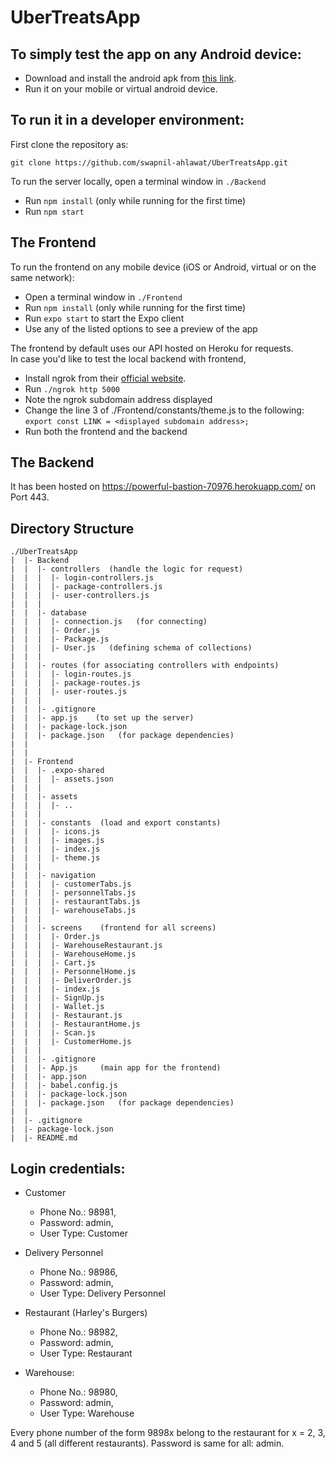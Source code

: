 # UberTreatsApp

## To simply test the app on any Android device: 
- Download and install the android apk from [this link]().
- Run it on your mobile or virtual android device.

## To run it in a developer environment:
First clone the repository as:

`git clone https://github.com/swapnil-ahlawat/UberTreatsApp.git`

To run the server locally, open a terminal window in `./Backend`
- Run `npm install` (only while running for the first time)
- Run `npm start`

## The Frontend
To run the frontend on any mobile device (iOS or Android, virtual or on the same network):
- Open a terminal window in `./Frontend`
- Run `npm install` (only while running for the first time)
- Run `expo start` to start the Expo client
- Use any of the listed options to see a preview of the app

The frontend by default uses our API hosted on Heroku for requests. \
In case you'd like to test the local backend with frontend,
- Install ngrok from their [official website](https://ngrok.com/download).
- Run `./ngrok http 5000`
- Note the ngrok subdomain address displayed
- Change the line 3 of ./Frontend/constants/theme.js to the following: \
`export const LINK = <displayed subdomain address>;`
- Run both the frontend and the backend

## The Backend
It has been hosted on https://powerful-bastion-70976.herokuapp.com/ on Port 443.


## Directory Structure
```
./UberTreatsApp
|  |- Backend
|  |  |- controllers  (handle the logic for request)
|  |  |  |- login-controllers.js
|  |  |  |- package-controllers.js
|  |  |  |- user-controllers.js
|  |  |
|  |  |- database
|  |  |  |- connection.js   (for connecting)
|  |  |  |- Order.js
|  |  |  |- Package.js
|  |  |  |- User.js   (defining schema of collections)
|  |  |
|  |  |- routes (for associating controllers with endpoints)
|  |  |  |- login-routes.js
|  |  |  |- package-routes.js
|  |  |  |- user-routes.js
|  |  |
|  |  |- .gitignore
|  |  |- app.js    (to set up the server)
|  |  |- package-lock.json
|  |  |- package.json   (for package dependencies)
|  |
|  |
|  |- Frontend
|  |  |- .expo-shared
|  |  |  |- assets.json
|  |  |
|  |  |- assets
|  |  |  |- ..
|  |  |
|  |  |- constants  (load and export constants)
|  |  |  |- icons.js
|  |  |  |- images.js
|  |  |  |- index.js
|  |  |  |- theme.js
|  |  |
|  |  |- navigation
|  |  |  |- customerTabs.js
|  |  |  |- personnelTabs.js
|  |  |  |- restaurantTabs.js
|  |  |  |- warehouseTabs.js
|  |  |
|  |  |- screens    (frontend for all screens)
|  |  |  |- Order.js
|  |  |  |- WarehouseRestaurant.js
|  |  |  |- WarehouseHome.js
|  |  |  |- Cart.js
|  |  |  |- PersonnelHome.js
|  |  |  |- DeliverOrder.js
|  |  |  |- index.js
|  |  |  |- SignUp.js
|  |  |  |- Wallet.js
|  |  |  |- Restaurant.js
|  |  |  |- RestaurantHome.js
|  |  |  |- Scan.js
|  |  |  |- CustomerHome.js
|  |  |
|  |  |- .gitignore
|  |  |- App.js     (main app for the frontend)
|  |  |- app.json
|  |  |- babel.config.js
|  |  |- package-lock.json
|  |  |- package.json   (for package dependencies)
|  |
|  |- .gitignore
|  |- package-lock.json
|  |- README.md

```

## Login credentials:
- Customer
  - Phone No.: 98981,
  - Password: admin,
  - User Type: Customer 

- Delivery Personnel
  - Phone No.: 98986,
  - Password: admin,
  - User Type: Delivery Personnel 

- Restaurant (Harley's Burgers)
  - Phone No.: 98982,
  - Password: admin,
  - User Type: Restaurant 

- Warehouse:
  - Phone No.: 98980,
  - Password: admin,
  - User Type: Warehouse

Every phone number of the form 9898x belong to the restaurant for x = 2, 3, 4 and 5 (all different restaurants). Password is same for all: admin.

